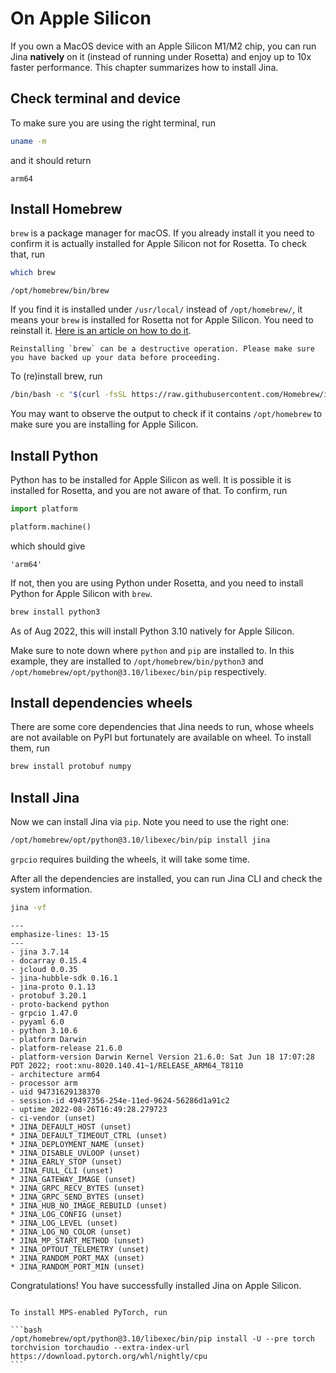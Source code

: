 # On Apple Silicon

If you own a MacOS device with an Apple Silicon M1/M2 chip, you can run Jina **natively** on it (instead of running under Rosetta) and enjoy up to 10x faster performance. This chapter summarizes how to install Jina.

## Check terminal and device

To make sure you are using the right terminal, run

```bash
uname -m
```

and it should return

```text
arm64
```


## Install Homebrew

`brew` is a package manager for macOS. If you already install it you need to confirm it is actually installed for Apple Silicon not for Rosetta. To check that, run

```bash
which brew
```

```text
/opt/homebrew/bin/brew
```

If you find it is installed under `/usr/local/` instead of `/opt/homebrew/`, it means your `brew` is installed for Rosetta not for Apple Silicon. You need to reinstall it. [Here is an article on how to do it](https://apple.stackexchange.com/a/410829).

```{danger}
Reinstalling `brew` can be a destructive operation. Please make sure you have backed up your data before proceeding.
```

To (re)install brew, run

```bash
/bin/bash -c "$(curl -fsSL https://raw.githubusercontent.com/Homebrew/install/HEAD/install.sh)"
```

You may want to observe the output to check if it contains `/opt/homebrew` to make sure you are installing for Apple Silicon.

## Install Python

Python has to be installed for Apple Silicon as well. It is possible it is installed for Rosetta, and you are not aware of that. To confirm, run

```python
import platform

platform.machine()
```

which should give

```text
'arm64'
```

If not, then you are using Python under Rosetta, and you need to install Python for Apple Silicon with `brew`.


```bash
brew install python3
```

As of Aug 2022, this will install Python 3.10 natively for Apple Silicon.

Make sure to note down where `python` and `pip` are installed to. In this example, they are installed to `/opt/homebrew/bin/python3` and `/opt/homebrew/opt/python@3.10/libexec/bin/pip` respectively.

## Install dependencies wheels

There are some core dependencies that Jina needs to run, whose wheels are not available on PyPI but fortunately are available on wheel. To install them, run

```bash
brew install protobuf numpy
```

## Install Jina

Now we can install Jina via `pip`. Note you need to use the right one:

```bash
/opt/homebrew/opt/python@3.10/libexec/bin/pip install jina
```

`grpcio` requires building the wheels, it will take some time.


After all the dependencies are installed, you can run Jina CLI and check the system information.

```bash
jina -vf
```

```{code-block} text
---
emphasize-lines: 13-15
---
- jina 3.7.14
- docarray 0.15.4
- jcloud 0.0.35
- jina-hubble-sdk 0.16.1
- jina-proto 0.1.13
- protobuf 3.20.1
- proto-backend python
- grpcio 1.47.0
- pyyaml 6.0
- python 3.10.6
- platform Darwin
- platform-release 21.6.0
- platform-version Darwin Kernel Version 21.6.0: Sat Jun 18 17:07:28 PDT 2022; root:xnu-8020.140.41~1/RELEASE_ARM64_T8110
- architecture arm64
- processor arm
- uid 94731629138370
- session-id 49497356-254e-11ed-9624-56286d1a91c2
- uptime 2022-08-26T16:49:28.279723
- ci-vendor (unset)
* JINA_DEFAULT_HOST (unset)
* JINA_DEFAULT_TIMEOUT_CTRL (unset)
* JINA_DEPLOYMENT_NAME (unset)
* JINA_DISABLE_UVLOOP (unset)
* JINA_EARLY_STOP (unset)
* JINA_FULL_CLI (unset)
* JINA_GATEWAY_IMAGE (unset)
* JINA_GRPC_RECV_BYTES (unset)
* JINA_GRPC_SEND_BYTES (unset)
* JINA_HUB_NO_IMAGE_REBUILD (unset)
* JINA_LOG_CONFIG (unset)
* JINA_LOG_LEVEL (unset)
* JINA_LOG_NO_COLOR (unset)
* JINA_MP_START_METHOD (unset)
* JINA_OPTOUT_TELEMETRY (unset)
* JINA_RANDOM_PORT_MAX (unset)
* JINA_RANDOM_PORT_MIN (unset)
```


Congratulations! You have successfully installed Jina on Apple Silicon.


````{tip}

To install MPS-enabled PyTorch, run

```bash
/opt/homebrew/opt/python@3.10/libexec/bin/pip install -U --pre torch torchvision torchaudio --extra-index-url https://download.pytorch.org/whl/nightly/cpu
```
````




